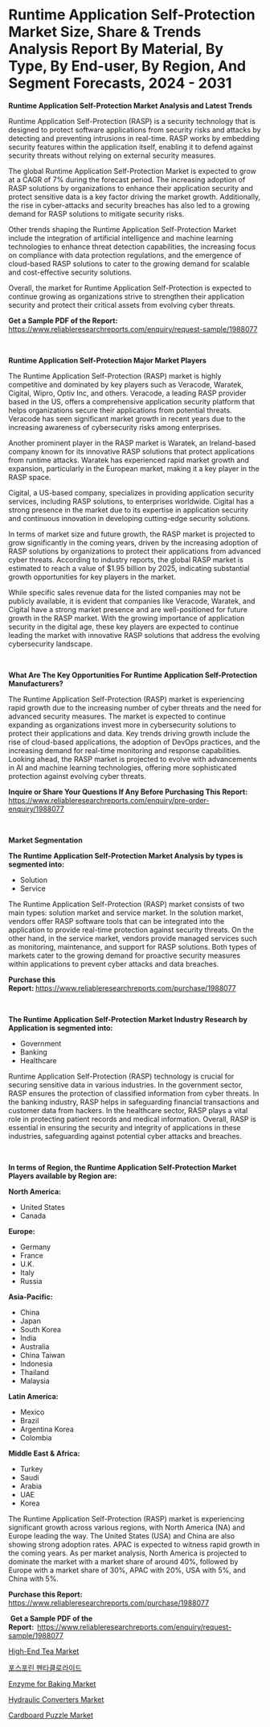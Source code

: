 <p><h1>Runtime Application Self-Protection Market Size, Share & Trends Analysis Report By Material, By Type, By End-user, By Region, And Segment Forecasts, 2024 - 2031</h1></p><p><strong>Runtime Application Self-Protection Market Analysis and Latest Trends</strong></p>
<p><p>Runtime Application Self-Protection (RASP) is a security technology that is designed to protect software applications from security risks and attacks by detecting and preventing intrusions in real-time. RASP works by embedding security features within the application itself, enabling it to defend against security threats without relying on external security measures.</p><p>The global Runtime Application Self-Protection Market is expected to grow at a CAGR of 7% during the forecast period. The increasing adoption of RASP solutions by organizations to enhance their application security and protect sensitive data is a key factor driving the market growth. Additionally, the rise in cyber-attacks and security breaches has also led to a growing demand for RASP solutions to mitigate security risks.</p><p>Other trends shaping the Runtime Application Self-Protection Market include the integration of artificial intelligence and machine learning technologies to enhance threat detection capabilities, the increasing focus on compliance with data protection regulations, and the emergence of cloud-based RASP solutions to cater to the growing demand for scalable and cost-effective security solutions.</p><p>Overall, the market for Runtime Application Self-Protection is expected to continue growing as organizations strive to strengthen their application security and protect their critical assets from evolving cyber threats.</p></p>
<p><strong>Get a Sample PDF of the Report:&nbsp;</strong> <a href="https://www.reliableresearchreports.com/enquiry/request-sample/1988077">https://www.reliableresearchreports.com/enquiry/request-sample/1988077</a></p>
<p>&nbsp;</p>
<p><strong>Runtime Application Self-Protection Major Market Players</strong></p>
<p><p>The Runtime Application Self-Protection (RASP) market is highly competitive and dominated by key players such as Veracode, Waratek, Cigital, Wipro, Optiv Inc, and others. Veracode, a leading RASP provider based in the US, offers a comprehensive application security platform that helps organizations secure their applications from potential threats. Veracode has seen significant market growth in recent years due to the increasing awareness of cybersecurity risks among enterprises.</p><p>Another prominent player in the RASP market is Waratek, an Ireland-based company known for its innovative RASP solutions that protect applications from runtime attacks. Waratek has experienced rapid market growth and expansion, particularly in the European market, making it a key player in the RASP space.</p><p>Cigital, a US-based company, specializes in providing application security services, including RASP solutions, to enterprises worldwide. Cigital has a strong presence in the market due to its expertise in application security and continuous innovation in developing cutting-edge security solutions.</p><p>In terms of market size and future growth, the RASP market is projected to grow significantly in the coming years, driven by the increasing adoption of RASP solutions by organizations to protect their applications from advanced cyber threats. According to industry reports, the global RASP market is estimated to reach a value of $1.95 billion by 2025, indicating substantial growth opportunities for key players in the market.</p><p>While specific sales revenue data for the listed companies may not be publicly available, it is evident that companies like Veracode, Waratek, and Cigital have a strong market presence and are well-positioned for future growth in the RASP market. With the growing importance of application security in the digital age, these key players are expected to continue leading the market with innovative RASP solutions that address the evolving cybersecurity landscape.</p></p>
<p>&nbsp;</p>
<p><strong>What Are The Key Opportunities For Runtime Application Self-Protection Manufacturers?</strong></p>
<p><p>The Runtime Application Self-Protection (RASP) market is experiencing rapid growth due to the increasing number of cyber threats and the need for advanced security measures. The market is expected to continue expanding as organizations invest more in cybersecurity solutions to protect their applications and data. Key trends driving growth include the rise of cloud-based applications, the adoption of DevOps practices, and the increasing demand for real-time monitoring and response capabilities. Looking ahead, the RASP market is projected to evolve with advancements in AI and machine learning technologies, offering more sophisticated protection against evolving cyber threats.</p></p>
<p><strong>Inquire or Share Your Questions If Any Before Purchasing This Report:</strong> <a href="https://www.reliableresearchreports.com/enquiry/pre-order-enquiry/1988077">https://www.reliableresearchreports.com/enquiry/pre-order-enquiry/1988077</a></p>
<p>&nbsp;</p>
<p><strong>Market Segmentation</strong></p>
<p><strong>The Runtime Application Self-Protection Market Analysis by types is segmented into:</strong></p>
<p><ul><li>Solution</li><li>Service</li></ul></p>
<p><p>The Runtime Application Self-Protection (RASP) market consists of two main types: solution market and service market. In the solution market, vendors offer RASP software tools that can be integrated into the application to provide real-time protection against security threats. On the other hand, in the service market, vendors provide managed services such as monitoring, maintenance, and support for RASP solutions. Both types of markets cater to the growing demand for proactive security measures within applications to prevent cyber attacks and data breaches.</p></p>
<p><strong>Purchase this Report:&nbsp;</strong><a href="https://www.reliableresearchreports.com/purchase/1988077">https://www.reliableresearchreports.com/purchase/1988077</a></p>
<p>&nbsp;</p>
<p><strong>The Runtime Application Self-Protection Market Industry Research by Application is segmented into:</strong></p>
<p><ul><li>Government</li><li>Banking</li><li>Healthcare</li></ul></p>
<p><p>Runtime Application Self-Protection (RASP) technology is crucial for securing sensitive data in various industries. In the government sector, RASP ensures the protection of classified information from cyber threats. In the banking industry, RASP helps in safeguarding financial transactions and customer data from hackers. In the healthcare sector, RASP plays a vital role in protecting patient records and medical information. Overall, RASP is essential in ensuring the security and integrity of applications in these industries, safeguarding against potential cyber attacks and breaches.</p></p>
<p>&nbsp;</p>
<p><strong>In terms of Region, the Runtime Application Self-Protection Market Players available by Region are:</strong></p>
<p>
    <p> <strong> North America: </strong>
        <ul>
            <li>United States</li>
            <li>Canada</li>
        </ul>
        </p> 
    <p> <strong> Europe: </strong>
        <ul>
            <li>Germany</li>
            <li>France</li>
            <li>U.K.</li>
            <li>Italy</li>
            <li>Russia</li>
        </ul>
        </p> 
    <p> <strong> Asia-Pacific: </strong>
        <ul>
            <li>China</li>
            <li>Japan</li>
            <li>South Korea</li>
            <li>India</li>
            <li>Australia</li>
            <li>China Taiwan</li>
            <li>Indonesia</li>
            <li>Thailand</li>
            <li>Malaysia</li>
        </ul>
        </p> 
    <p> <strong> Latin America: </strong>
        <ul>
            <li>Mexico</li>
            <li>Brazil</li>
            <li>Argentina Korea</li>
            <li>Colombia</li>
        </ul>
        </p> 
    <p> <strong> Middle East & Africa: </strong>
        <ul>
            <li>Turkey</li>
            <li>Saudi</li>
            <li>Arabia</li>
            <li>UAE</li>
            <li>Korea</li>
        </ul>
    </p>
    </p>
<p><p>The Runtime Application Self-Protection (RASP) market is experiencing significant growth across various regions, with North America (NA) and Europe leading the way. The United States (USA) and China are also showing strong adoption rates. APAC is expected to witness rapid growth in the coming years. As per market analysis, North America is projected to dominate the market with a market share of around 40%, followed by Europe with a market share of 30%, APAC with 20%, USA with 5%, and China with 5%.</p></p>
<p><strong>Purchase this Report: </strong><a href="https://www.reliableresearchreports.com/purchase/1988077">https://www.reliableresearchreports.com/purchase/1988077</a></p>
<p>&nbsp;<strong>Get a Sample PDF of the Report:&nbsp;&nbsp;</strong><a href="https://www.reliableresearchreports.com/enquiry/request-sample/1988077">https://www.reliableresearchreports.com/enquiry/request-sample/1988077</a></p>
<p><strong></strong></p>
<p><p><a href="https://copper-carbon-84f.notion.site/High-End-Tea-Market-Size-Growth-and-Forecast-from-2024-2031-ec385fa6fc544c6482bca82a03a174a6">High-End Tea Market</a></p><p><a href="https://medium.com/@brendantygibson56776/%EC%9D%B8-%ED%99%A9%EC%82%B0%EC%9D%B8-%ED%81%AC%EB%A1%9C%EB%A7%88%ED%86%A0%EA%B7%B8%EB%9E%98-%ED%8E%9C%ED%83%80-%ED%81%B4%EB%A1%9C%EB%9D%BC%EC%9D%B4%EB%93%9C-%EC%8B%9C%EC%9E%A5-%EA%B7%9C%EB%AA%A8-%EC%8B%9C%EC%9E%A5-%EC%A0%84%EB%A7%9D-%EB%B0%8F-%EC%8B%9C%EC%9E%A5-%EC%98%88%EC%B8%A1-2024%EB%85%84-2031%EB%85%84-12c62527b357">포스포린 펜타클로라이드</a></p><p><a href="https://view.publitas.com/reportprime-1/enzyme-for-baking-market-offer-valuable-insights-into-market-size-market-share-market-trends-and-projections-spanning-from-2024-to-2031/">Enzyme for Baking Market</a></p><p><a href="https://circular-yam-9b9.notion.site/Hydraulic-Converters-Market-Research-Report-Reveals-The-Latest-Trends-And-Opportunities-of-this-Mark-0db36d2005e648cda5500f1de5b5d0ff">Hydraulic Converters Market</a></p><p><a href="https://view.publitas.com/reportprime-1/cardboard-puzzle-market-offer-valuable-insights-into-market-size-market-share-market-trends-and-projections-spanning-from-2024-to-2031/">Cardboard Puzzle Market</a></p></p>